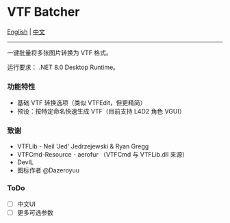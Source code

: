 ﻿# VTF Batcher

[English](README.en.md) | [中文](README.md)

---
一键批量将多张图片转换为 VTF 格式。

运行要求： .NET 8.0 Desktop Runtime。

### 功能特性
- 基础 VTF 转换选项（类似 VTFEdit，但更精简）
- 预设：按特定命名快速生成 VTF（目前支持 L4D2 角色 VGUI）

### 致谢
- VTFLib - Neil 'Jed' Jedrzejewski & Ryan Gregg
- VTFCmd-Resource - aerofur （VTFCmd 与 VTFLib.dll 来源）
- DevIL
- 图标作者 @Dazeroyuu

### ToDo
- [ ] 中文UI
- [ ] 更多可选参数